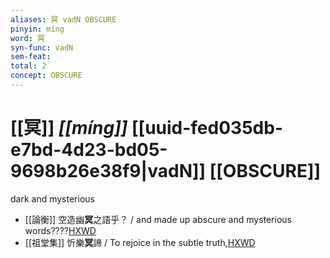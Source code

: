 ```yaml
---
aliases: 冥 vadN OBSCURE
pinyin: míng
word: 冥
syn-func: vadN
sem-feat: 
total: 2
concept: OBSCURE 
---
```

# [[冥]] *[[míng]]*  [[uuid-fed035db-e7bd-4d23-bd05-9698b26e38f9|vadN]] [[OBSCURE]]
dark and mysterious
 - [[論衡]] 空造幽**冥**之語乎？ / and made up abscure and mysterious words????[HXWD](https://hxwd.org/textview.html?location=KR3j0080_tls_024-19a.1)
 - [[祖堂集]] 忻樂**冥**諦 / To rejoice in the subtle truth,[HXWD](https://hxwd.org/textview.html?location=KR6q0002_Yan_003-1126a.38)